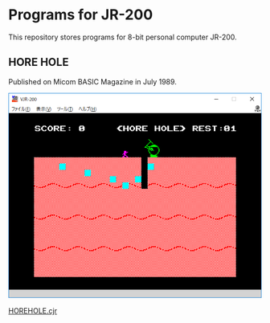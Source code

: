 # Programs for JR-200

This repository stores programs for 8-bit personal computer JR-200.

## HORE HOLE

Published on Micom BASIC Magazine in July 1989.

![HORE HOLE main](image/HOREHOLE.png)

[HOREHOLE.cjr](HOREHOLE.cjf)
